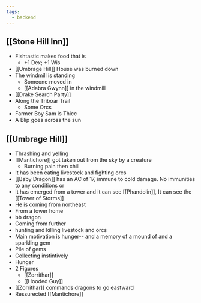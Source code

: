 ```yaml
---
tags:
  - backend
---
```


## [[Stone Hill Inn]]
- Fishtastic makes food that is
	- +1 Dex; +1 Wis
- [[Umbrage Hill]] House was burned down
- The windmill is standing 
	- Someone moved in
	- [[Adabra Gwynn]] in the windmill
- [[Drake Search Party]]
- Along the Triboar Trail
	- Some Orcs 
- Farmer Boy Sam is Thicc
- A Blip goes across the sun
## [[Umbrage Hill]]
- Thrashing and yelling
- [[Mantichore]] got taken out from the sky by a creature
	- Burning pain then chill
- It has been eating livestock and fighting orcs
- [[Baby Dragon]] has an AC of 17, immune to cold damage. No immunities to any conditions or
- It has emerged from a tower and it can see [[Phandolin]], It can see the [[Tower of Storms]]
- He is coming from northeast
- From a tower home
- bb dragon
- Coming from further
- hunting and killing livestock and orcs
- Main motivation is hunger-- and a memory of a mound of and a sparkling gem
- Pile of gems
- Collecting instintively
- Hunger
- 2 Figures 
	- [[Zorrithar]]
	- [[Hooded Guy]]
- [[Zorrithar]] commands dragons to go eastward
- Ressurected [[Mantichore]] 
